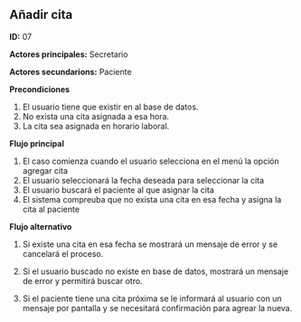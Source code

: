 ## Añadir cita

**ID:** 07


**Actores principales:** Secretario


**Actores secundarions:** Paciente


**Precondiciones**
    
1. El usuario tiene que existir en al base de datos.
2. No exista una cita asignada a esa hora.
3. La cita sea asignada en horario laboral.


**Flujo principal**
    
1. El caso comienza cuando el usuario selecciona en el menú la opción agregar cita
2. El usuario seleccionará la fecha deseada para seleccionar la cita
3. El usuario buscará el paciente al que asignar la cita
4. El sistema compreuba que no exista una cita en esa fecha y asigna la cita al paciente

    
**Flujo alternativo**

1. Si existe una cita en esa fecha se mostrará un mensaje de error y se cancelará el proceso.
    
2. Si el usuario buscado no existe en base de datos, mostrará un mensaje de error y permitirá buscar otro.

3. Si el paciente tiene una cita próxima se le informará al usuario con un mensaje por pantalla y se necesitará confirmación para agrear la nueva.
